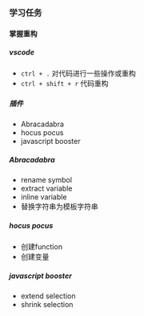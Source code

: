 ### 学习任务

#### 掌握重构 

##### vscode

- `ctrl + .` 对代码进行一些操作或重构
- `ctrl + shift + r` 代码重构

##### 插件

- Abracadabra
- hocus pocus
- javascript booster

##### Abracadabra

- rename symbol
- extract variable
- inline variable
- 替换字符串为模板字符串

##### hocus pocus

- 创建function
- 创建变量

##### javascript booster

- extend selection
- shrink selection

